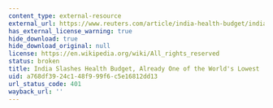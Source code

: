 ```yaml
---
content_type: external-resource
external_url: https://www.reuters.com/article/india-health-budget/india-slashes-health-budget-already-one-of-the-worlds-lowest-idUSL3N0U72W920141223
has_external_license_warning: true
hide_download: true
hide_download_original: null
license: https://en.wikipedia.org/wiki/All_rights_reserved
status: broken
title: India Slashes Health Budget, Already One of the World's Lowest
uid: a768df39-24c1-48f9-99f6-c5e16812dd13
url_status_code: 401
wayback_url: ''
---
```

